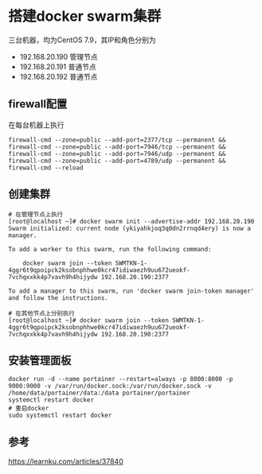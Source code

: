 # 搭建docker swarm集群

三台机器，均为CentOS 7.9，其IP和角色分别为

- 192.168.20.190 管理节点
- 192.168.20.191 普通节点
- 192.168.20.192 普通节点

## firewall配置

在每台机器上执行

```shell
firewall-cmd --zone=public --add-port=2377/tcp --permanent &&
firewall-cmd --zone=public --add-port=7946/tcp --permanent &&
firewall-cmd --zone=public --add-port=7946/udp --permanent &&
firewall-cmd --zone=public --add-port=4789/udp --permanent &&
firewall-cmd --reload
```

## 创建集群

```shell
# 在管理节点上执行
[root@localhost ~]# docker swarm init --advertise-addr 192.168.20.190
Swarm initialized: current node (ykiyahkjoq3q0dn2rrnqd4ery) is now a manager.

To add a worker to this swarm, run the following command:

    docker swarm join --token SWMTKN-1-4ggr6t9qpoipck2ksobnphhwe0kcr47idiwaezh9uu672ueokf-7vchqxxkk4p7vavh9h4hijydw 192.168.20.190:2377

To add a manager to this swarm, run 'docker swarm join-token manager' and follow the instructions.

# 在其他节点上分别执行
[root@localhost ~]# docker swarm join --token SWMTKN-1-4ggr6t9qpoipck2ksobnphhwe0kcr47idiwaezh9uu672ueokf-7vchqxxkk4p7vavh9h4hijydw 192.168.20.190:2377
```

## 安装管理面板

```shell
docker run -d --name portainer --restart=always -p 8000:8000 -p 9000:9000 -v /var/run/docker.sock:/var/run/docker.sock -v /home/data/portainer/data:/data portainer/portainer
systemctl restart docker
# 重启docker
sudo systemctl restart docker 
```

## 参考

https://learnku.com/articles/37840
